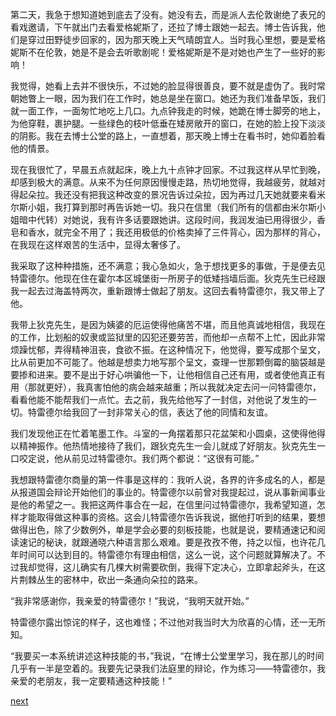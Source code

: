 
第二天，我急于想知道她到底去了没有。她没有去，而是派人去伦敦谢绝了表兄的看戏邀请，下午就出门去看爱格妮斯了，还拉了博士跟她一起去。博士告诉我，他们是穿过田野徒步回家的，因为那天晚上天气晴朗宜人。当时我心里想，要是爱格妮斯不在伦敦，她是不是会去听歌剧呢！爱格妮斯是不是对她也产生了一些好的影响！

我觉得，她看上去并不很快乐，不过她的脸显得很善良，要不就是虚伪了。我时常朝她瞥上一眼，因为我们在工作时，她总是坐在窗口。她还为我们准备早饭，我们就一面工作，一面匆忙地吃上几口。九点钟我走的时候，她跪在博士脚旁的地上，为他穿鞋，裹护腿。一些绿色的枝叶低垂在矮房敞开的窗口，在她的脸上投下淡淡的阴影。我在去博士公堂的路上，一直想着，那天晚上博士在看书时，她仰着脸看他的情景。

现在我很忙了，早晨五点就起床，晚上九十点钟才回家。不过我这样从早忙到晚，却感到极大的满意。从来不为任何原因慢慢走路，热切地觉得，我越疲劳，就越对得起朵拉。我还没有把我这种改变的景况告诉过朵拉，因为再过几天她就要来看米尔斯小姐，我打算到那时再告诉她一切。我只在信里（我们所有的信都由米尔斯小姐暗中代转）对她说，我有许多话要跟她讲。这段时间，我润发油已用得很少，香皂和香水，就完全不用了；我还用极低的价格卖掉了三件背心，因为那样的背心，在我现在这样艰苦的生活中，显得太奢侈了。

我采取了这种种措施，还不满意；我心急如火，急于想找更多的事做，于是便去见特雷德尔。他现在住在霍尔本区城堡街一所房子的低矮挡墙后面。狄克先生已经跟我一起去过海盖特两次，重新跟博士做起了朋友。这回去看特雷德尔，我又带上了他。

我带上狄克先生，是因为姨婆的厄运使得他痛苦不堪，而且他真诚地相信，我现在的工作，比划船的奴隶或监狱里的囚犯还要劳苦，而他却一点帮不上忙，因此非常烦躁忧郁，弄得精神沮丧，食欲不振。在这种情况下，他觉得，要写成那个呈文，比从前更加不可能了。他越是想卖力地写那个呈文，查理一世那颗倒霉的脑袋越是要掺和进来。要不是出于好心哄骗他一下，让他相信自己还有用，或者使他真正有用（那就更好），我真害怕他的病会越来越重；所以我就决定去问一问特雷德尔，看看他能不能帮我们一点忙。去之前，我先给他写了一封信，对他说了发生的一切。特雷德尔给我回了一封非常关心的信，表达了他的同情和友谊。

我们发现他正在忙着笔墨工作。斗室的一角摆着那只花盆架和小圆桌，这使得他得以精神振作。他热情地接待了我们，跟狄克先生一会儿就成了好朋友。狄克先生一口咬定说，他从前见过特雷德尔。我们两个都说：“这很有可能。”

我想跟特雷德尔商量的第一件事是这样的：我听人说，各界的许多成名的人，都是从报道国会辩论开始他们的事业的。特雷德尔以前曾对我提起过，说从事新闻事业是他的希望之一。我把这两件事合在一起，在信里问过特雷德尔，我希望知道，怎样才能取得做这种事的资格。这会儿特雷德尔告诉我说，据他打听到的结果，要想做得出色，除了少数例外，单是学会必要的刻板技能，也就是说，要精通速记和阅读速记的秘诀，就跟通晓六种语言那么艰难。要是孜孜不倦，持之以恒，也许花几年时间可以达到目的。特雷德尔有理由相信，这么一说，这个问题就算解决了。不过我却觉得，这儿确实有几棵大树需要砍倒，我得下定决心，立即拿起斧头，在这片荆棘丛生的密林中，砍出一条通向朵拉的路来。

“我非常感谢你，我亲爱的特雷德尔！”我说，“我明天就开始。”

特雷德尔露出惊诧的样子，这也难怪；不过他对我当时大为欣喜的心情，还一无所知。

“我要买一本系统讲述这种技能的书，”我说，“在博士公堂里学习，我在那儿的时间几乎有一半是空着的。我要先记录我们法庭里的辩论，作为练习——特雷德尔，我亲爱的老朋友，我一定要精通这种技能！”

[next](page467.md)